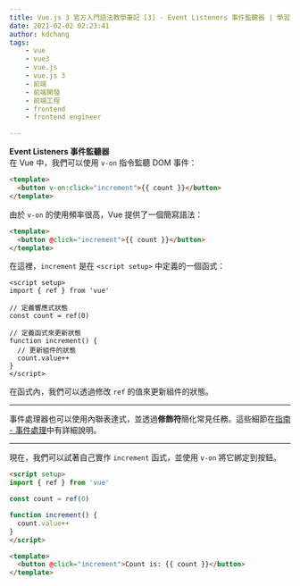 ```yaml
---
title: Vue.js 3 官方入門語法教學筆記 [3] - Event Listeners 事件監聽器 | 學習筆記
date: 2021-02-02 02:23:41
author: kdchang
tags: 
    - vue
    - vue3
    - vue.js
    - vue.js 3
    - 前端
    - 前端開發
    - 前端工程
    - frontend
    - frontend engineer

---
```


**Event Listeners 事件監聽器**  
在 Vue 中，我們可以使用 `v-on` 指令監聽 DOM 事件：

```html
<template>
  <button v-on:click="increment">{{ count }}</button>
</template>
```

由於 `v-on` 的使用頻率很高，Vue 提供了一個簡寫語法：

```html
<template>
  <button @click="increment">{{ count }}</button>
</template>
```

在這裡，`increment` 是在 `<script setup>` 中定義的一個函式：

```vue
<script setup>
import { ref } from 'vue'

// 定義響應式狀態
const count = ref(0)

// 定義函式來更新狀態
function increment() {
  // 更新組件的狀態
  count.value++
}
</script>
```

在函式內，我們可以透過修改 `ref` 的值來更新組件的狀態。

---

事件處理器也可以使用內聯表達式，並透過**修飾符**簡化常見任務。這些細節在[指南 - 事件處理](https://vuejs.org/guide/essentials/event-handling.html)中有詳細說明。

---

現在，我們可以試著自己實作 `increment` 函式，並使用 `v-on` 將它綁定到按鈕。

```html
<script setup>
import { ref } from 'vue'

const count = ref(0)

function increment() {
  count.value++
}
</script>

<template>
  <button @click="increment">Count is: {{ count }}</button>
</template>
```